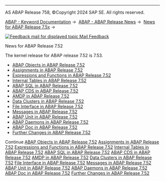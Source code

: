   

* * *

AS ABAP Release 758, ©Copyright 2024 SAP SE. All rights reserved.

[ABAP - Keyword Documentation](javascript:call_link\('abenabap.htm'\)) →  [ABAP - ABAP Release News](javascript:call_link\('abennews.htm'\)) →  [News for ABAP Release 7.5x](javascript:call_link\('abennews-75.htm'\)) → 

 [![](Mail.gif?object=Mail.gif "Feedback mail for displayed topic") Mail Feedback](mailto:f1_help@sap.com?subject=Feedback%20on%20ABAP%20Documentation&body=Document:%20News%20for%20ABAP%20Release%207.52%2C%20ABENNEWS-752%2C%20758%0D%0A%0D%0AError:%0D%0A%0D%0A%0D%0A%0D%0ASuggestion%20for%20improvement:)

News for ABAP Release 7.52

The kernel release for ABAP release 7.52 is 7.53.

-   [ABAP Objects in ABAP Release 7.52](javascript:call_link\('abennews-752-abap_objects.htm'\))
-   [Assignments in ABAP Release 7.52](javascript:call_link\('abennews-752-assignments.htm'\))
-   [Expressions and Functions in ABAP Release 7.52](javascript:call_link\('abennews-752-expressions.htm'\))
-   [Internal Tables in ABAP Release 7.52](javascript:call_link\('abennews-752-itab.htm'\))
-   [ABAP SQL in ABAP Release 7.52](javascript:call_link\('abennews-752-abap_sql.htm'\))
-   [ABAP CDS in ABAP Release 7.52](javascript:call_link\('abennews-752-abap_cds.htm'\))
-   [AMDP in ABAP Release 7.52](javascript:call_link\('abennews-752-amdp.htm'\))
-   [Data Clusters in ABAP Release 7.52](javascript:call_link\('abennews-752-data_cluster.htm'\))
-   [File Interface in ABAP Release 7.52](javascript:call_link\('abennews-752-dataset.htm'\))
-   [Messages in ABAP Release 7.52](javascript:call_link\('abennews-752-messages.htm'\))
-   [ABAP Unit in ABAP Release 7.52](javascript:call_link\('abennews-752-abap_unit.htm'\))
-   [ABAP Daemons in ABAP Release 7.52](javascript:call_link\('abennews-752-daemons.htm'\))
-   [ABAP Doc in ABAP Release 7.52](javascript:call_link\('abennews-752-abap_doc.htm'\))
-   [Further Changes in ABAP Release 7.52](javascript:call_link\('abennews-752-others.htm'\))

Continue
[ABAP Objects in ABAP Release 7.52](javascript:call_link\('abennews-752-abap_objects.htm'\))
[Assignments in ABAP Release 7.52](javascript:call_link\('abennews-752-assignments.htm'\))
[Expressions and Functions in ABAP Release 7.52](javascript:call_link\('abennews-752-expressions.htm'\))
[Internal Tables in ABAP Release 7.52](javascript:call_link\('abennews-752-itab.htm'\))
[ABAP SQL in ABAP Release 7.52](javascript:call_link\('abennews-752-abap_sql.htm'\))
[ABAP CDS in ABAP Release 7.52](javascript:call_link\('abennews-752-abap_cds.htm'\))
[AMDP in ABAP Release 7.52](javascript:call_link\('abennews-752-amdp.htm'\))
[Data Clusters in ABAP Release 7.52](javascript:call_link\('abennews-752-data_cluster.htm'\))
[File Interface in ABAP Release 7.52](javascript:call_link\('abennews-752-dataset.htm'\))
[Messages in ABAP Release 7.52](javascript:call_link\('abennews-752-messages.htm'\))
[ABAP Unit in ABAP Release 7.52](javascript:call_link\('abennews-752-abap_unit.htm'\))
[ABAP Daemons in ABAP Release 7.52](javascript:call_link\('abennews-752-daemons.htm'\))
[ABAP Doc in ABAP Release 7.52](javascript:call_link\('abennews-752-abap_doc.htm'\))
[Further Changes in ABAP Release 7.52](javascript:call_link\('abennews-752-others.htm'\))